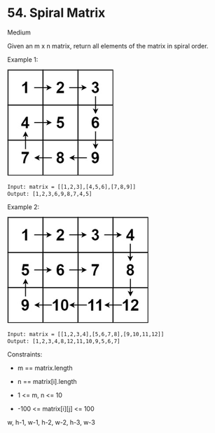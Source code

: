 # 54. Spiral Matrix 
    
Medium

Given an m x n matrix, return all elements of the matrix in spiral order.

Example 1:

![ex1](ex1.jpg)
```
Input: matrix = [[1,2,3],[4,5,6],[7,8,9]]
Output: [1,2,3,6,9,8,7,4,5]
```

Example 2:

![ex2](ex2.jpg)
```
Input: matrix = [[1,2,3,4],[5,6,7,8],[9,10,11,12]]
Output: [1,2,3,4,8,12,11,10,9,5,6,7]
```

Constraints:

* m == matrix.length
  
* n == matrix[i].length 
  
* 1 <= m, n <= 10 
  
* -100 <= matrix[i][j] <= 100



w, h-1, w-1, h-2, w-2, h-3, w-3


